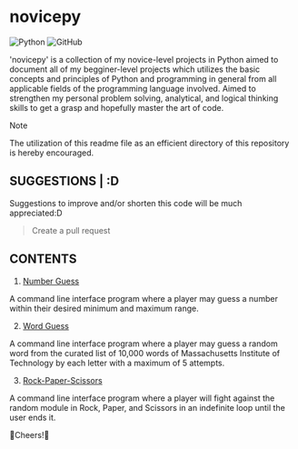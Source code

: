 # novicepy
![Python](https://img.shields.io/badge/python%203.12.4-3670A0?style=for-the-badge&logo=python&logoColor=ffdd54)
![GitHub](https://img.shields.io/badge/open%20for%20pulls-%23121011.svg?style=for-the-badge&logo=github&logoColor=white)

'novicepy' is a collection of my novice-level projects in Python aimed to document all of my begginer-level projects which utilizes the basic concepts and principles of Python and programming in general from all applicable fields of the programming language involved. Aimed to strengthen my personal problem solving, analytical, and logical thinking skills to get a grasp and hopefully master the art of code.

> [!NOTE]
> The utilization of this readme file as an efficient directory of this repository is hereby encouraged.

## SUGGESTIONS | :D
Suggestions to improve and/or shorten this code will be much appreciated:D
> Create a pull request

## CONTENTS
1. [Number Guess](https://github.com/vldfrts/novicepy/blob/main/number_guess/number_guess.py)

A command line interface program where a player may guess a number within their desired minimum and maximum range.

2. [Word Guess](https://github.com/vldfrts/novicepy/blob/main/word_guess/word_guess.py)

A command line interface program where a player may guess a random word from the curated list of 10,000 words of Massachusetts Institute of Technology by each letter with a maximum of 5 attempts.

3. [Rock-Paper-Scissors](https://github.com/vldfrts/novicepy/blob/main/Rock-Paper-Scissors/rock-paper-scissors.py)

A command line interface program where a player will fight against the random module in Rock, Paper, and Scissors in an indefinite loop until the user ends it.

🥳Cheers!🥳
